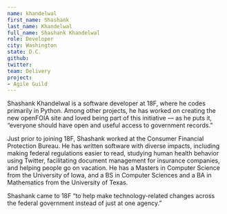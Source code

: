 ```yaml
---
name: khandelwal
first_name: Shashank
last_name: Khandelwal
full_name: Shashank Khandelwal
role: Developer
city: Washington
state: D.C.
github:
twitter:
team: Delivery
project:
- Agile Guild
---
```


Shashank Khandelwal is a software developer at 18F, where he codes primarily in Python. Among other projects, he has worked on creating the new openFOIA site and loved being part of this initiative — as he puts it, “everyone should have open and useful access to government records.”

Just prior to joining 18F, Shashank worked at the Consumer Financial Protection Bureau. He has written software with diverse impacts, including making federal regulations easier to read, studying human health behavior using Twitter, facilitating document management for insurance companies, and helping people go on vacation. He has a Masters in Computer Science from the University of Iowa, and a BS in Computer Sciences and a BA in Mathematics from the University of Texas.

Shashank came to 18F “to help make technology-related changes across the federal government instead of just at one agency.”
